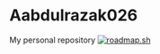 # Aabdulrazak026
My personal repository
<a href="https://roadmap.sh"><img src="https://roadmap.sh/card/tall/6656373fb998f3b3c7abbb95?variant=dark" alt="roadmap.sh"/></a>
